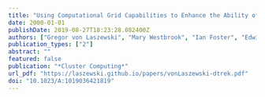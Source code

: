 ```yaml
---
title: "Using Computational Grid Capabilities to Enhance the Ability of an X-Ray Source for Structural Biology"
date: 2000-01-01
publishDate: 2019-08-27T18:23:28.082400Z
authors: ["Gregor von Laszewski", "Mary Westbrook", "Ian Foster", "Edwin Westbrook", "Craig Barnes"]
publication_types: ["2"]
abstract: ""
featured: false
publication: "*Cluster Computing*"
url_pdf: "https://laszewski.github.io/papers/vonLaszewski-dtrek.pdf"
doi: "10.1023/A:1019036421819"
---
```


